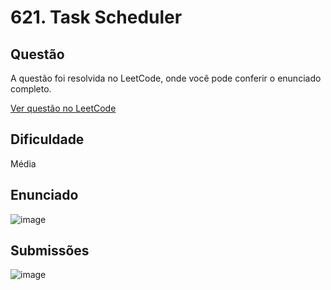 # 621. Task Scheduler

## Questão

A questão foi resolvida no LeetCode, onde você pode conferir o enunciado completo.

[Ver questão no LeetCode](https://leetcode.com/problems/task-scheduler/description/?envType=problem-list-v2&envId=greedy)    

## Dificuldade

Média

## Enunciado

![image](https://github.com/user-attachments/assets/2126a90d-036d-489f-8d2d-97202619c7d1)


## Submissões

![image](https://github.com/user-attachments/assets/bc9cc000-6d0c-4c4e-8982-d901107df25c)

